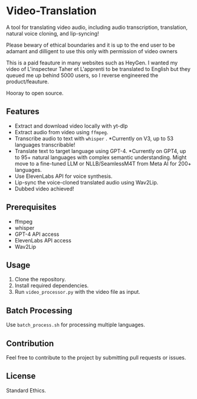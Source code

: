 # Video-Translation

A tool for translating video audio, including audio transcription, translation, natural voice cloning, and lip-syncing!

Please bewary of ethical boundaries and it is up to the end user to be adamant and dilligent to use this only with permission of video owners

This is a paid feauture in many websites such as HeyGen. I wanted my video of L'inspecteur Taher et L'apprenti to be translated to English but they queued me up behind 5000 users, so I reverse engineered the product/feauture.

Hooray to open source.

## Features
- Extract and download video locally with yt-dlp
- Extract audio from video using `ffmpeg`.
- Transcribe audio to text with `whisper` . *Currently on V3, up to 53 languages transcribable!
- Translate text to target language using GPT-4. *Currently on GPT4, up to 95+ natural languages with complex semantic understanding. Might move to a fine-tuned LLM or NLLB/SeamlessM4T from Meta AI for 200+ languages.
- Use ElevenLabs API for voice synthesis.
- Lip-sync the voice-cloned translated audio using Wav2Lip.
- Dubbed video achieved!

## Prerequisites
- ffmpeg
- whisper
- GPT-4 API access
- ElevenLabs API access
- Wav2Lip

## Usage

1. Clone the repository.
2. Install required dependencies.
3. Run `video_processor.py` with the video file as input.

## Batch Processing

Use `batch_process.sh` for processing multiple languages.

## Contribution

Feel free to contribute to the project by submitting pull requests or issues.

## License

Standard Ethics.
